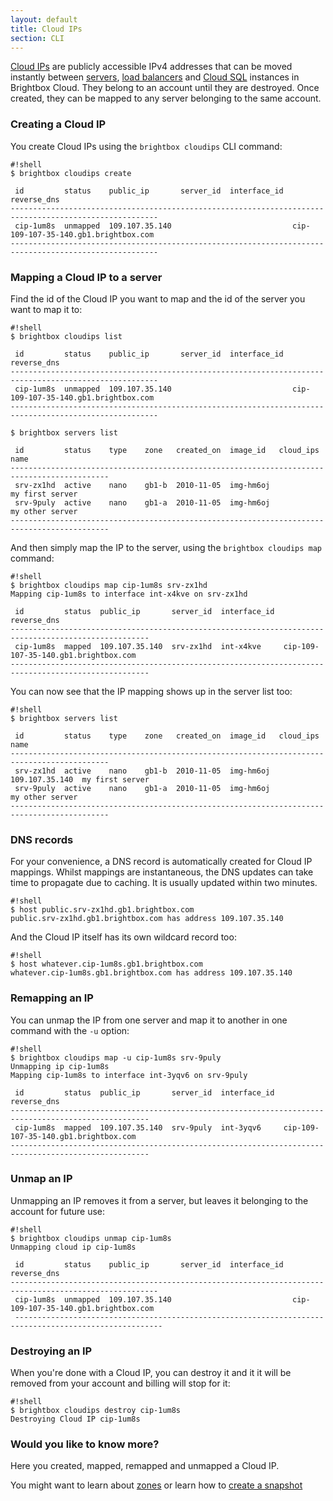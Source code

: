 ```yaml
---
layout: default
title: Cloud IPs
section: CLI
---
```


[Cloud IPs](/docs/reference/cloud-ips/) are publicly accessible IPv4 addresses
that can be moved instantly between [servers](/docs/reference/cloud-servers/),
[load balancers](/docs/reference/load-balancers/) and
[Cloud SQL](/docs/reference/cloud-sql/) instances in Brightbox Cloud. They
belong to an account until they are destroyed. Once created, they can be mapped
to any server belonging to the same account.

### Creating a Cloud IP

You create Cloud IPs using the `brightbox cloudips` CLI command:

    #!shell
    $ brightbox cloudips create
    
     id         status    public_ip       server_id  interface_id  reverse_dns                            
    -------------------------------------------------------------------------------------------------------
     cip-1um8s  unmapped  109.107.35.140                           cip-109-107-35-140.gb1.brightbox.com
    -------------------------------------------------------------------------------------------------------

### Mapping a Cloud IP to a server

Find the id of the Cloud IP you want to map and the id of the server you want to map it to:

    #!shell
    $ brightbox cloudips list
    
     id         status    public_ip       server_id  interface_id  reverse_dns                            
    -------------------------------------------------------------------------------------------------------
     cip-1um8s  unmapped  109.107.35.140                           cip-109-107-35-140.gb1.brightbox.com
    -------------------------------------------------------------------------------------------------------
    
    $ brightbox servers list
    
     id         status    type    zone   created_on  image_id   cloud_ips       name           
    --------------------------------------------------------------------------------------------
     srv-zx1hd  active    nano    gb1-b  2010-11-05  img-hm6oj                  my first server
     srv-9puly  active    nano    gb1-a  2010-11-05  img-hm6oj                  my other server
    --------------------------------------------------------------------------------------------

And then simply map the IP to the server, using the `brightbox cloudips map` command:

    #!shell
    $ brightbox cloudips map cip-1um8s srv-zx1hd
    Mapping cip-1um8s to interface int-x4kve on srv-zx1hd
    
     id         status  public_ip       server_id  interface_id  reverse_dns                            
    -----------------------------------------------------------------------------------------------------
     cip-1um8s  mapped  109.107.35.140  srv-zx1hd  int-x4kve     cip-109-107-35-140.gb1.brightbox.com
    -----------------------------------------------------------------------------------------------------

You can now see that the IP mapping shows up in the server list too:

    #!shell
    $ brightbox servers list
    
     id         status    type    zone   created_on  image_id   cloud_ips       name           
    --------------------------------------------------------------------------------------------
     srv-zx1hd  active    nano    gb1-b  2010-11-05  img-hm6oj  109.107.35.140  my first server
     srv-9puly  active    nano    gb1-a  2010-11-05  img-hm6oj                  my other server
    --------------------------------------------------------------------------------------------

### DNS records

For your convenience, a DNS record is automatically created for Cloud IP
mappings. Whilst mappings are instantaneous, the DNS updates can take time to
propagate due to caching. It is usually updated within two minutes.

    #!shell
    $ host public.srv-zx1hd.gb1.brightbox.com
    public.srv-zx1hd.gb1.brightbox.com has address 109.107.35.140

And the Cloud IP itself has its own wildcard record too:

    #!shell
    $ host whatever.cip-1um8s.gb1.brightbox.com
    whatever.cip-1um8s.gb1.brightbox.com has address 109.107.35.140

### Remapping an IP

You can unmap the IP from one server and map it to another in one command with the `-u` option:

    #!shell
    $ brightbox cloudips map -u cip-1um8s srv-9puly
    Unmapping ip cip-1um8s
    Mapping cip-1um8s to interface int-3yqv6 on srv-9puly
    
     id         status  public_ip       server_id  interface_id  reverse_dns                            
    -----------------------------------------------------------------------------------------------------
     cip-1um8s  mapped  109.107.35.140  srv-9puly  int-3yqv6     cip-109-107-35-140.gb1.brightbox.com
    -----------------------------------------------------------------------------------------------------

### Unmap an IP

Unmapping an IP removes it from a server, but leaves it belonging to the account for future use:

    #!shell
    $ brightbox cloudips unmap cip-1um8s 
    Unmapping cloud ip cip-1um8s
    
     id         status    public_ip       server_id  interface_id  reverse_dns                            
    -------------------------------------------------------------------------------------------------------
     cip-1um8s  unmapped  109.107.35.140                           cip-109-107-35-140.gb1.brightbox.com
     -------------------------------------------------------------------------------------------------------

### Destroying an IP

When you're done with a Cloud IP, you can destroy it and it it will be removed
from your account and billing will stop for it:

    #!shell
    $ brightbox cloudips destroy cip-1um8s
    Destroying Cloud IP cip-1um8s

### Would you like to know more?

Here you created, mapped, remapped and unmapped a Cloud IP.

You might want to learn about [zones](/docs/reference/glossary/#zone) or learn
how to [create a snapshot](/docs/guides/cli/create-a-snapshot/)
